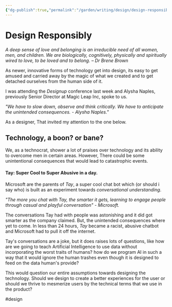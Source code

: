 ```yaml
---
{"dg-publish":true,"permalink":"/garden/writing/design/design-responsibly/","title":"Design Responsibly","tags":["budding","design"],"noteIcon":2,"created":"2024-11-30T20:41:36.951+01:00","updated":"2024-12-08T20:15:48.029+01:00"}
---
```


# Design Responsibly
*A deep sense of love and belonging is an irreducible need of all women, men, and children. We are biologically, cognitively, physically and spiritually wired to love, to be loved and to belong. – Dr Brene Brown*

As newer, innovative forms of technology get into design, its easy to get amused and carried away by the magic of what we created and to get detached ourselves from the human side of it.

I was attending the *Designup* conference last week and Alysha Naples, previously Senior Director at Magic Leap Inc, spoke to us.

*"We have to slow down, observe and think critically. We have to anticipate the unintended consequences. - Alysha Naples."*

As a designer, That invited my attention to the one below.

## Technology, a boon? or bane?
We, as a technocrat, shower a lot of praises over technology and  its ability to overcome men in certain areas. However, There could be some unintentional consequences that would lead to catastrophic events.

#### Tay: Super Cool to Super Abusive in a day.

Microsoft are the parents of *Tay*, a super cool chat bot which (or should i say who) is built as an experiment towards *conversational understanding*.

*"The more you chat with Tay, the smarter it gets, learning to engage people through casual and playful conversation" - Microsoft.*

The conversations Tay had with people was astonishing and it did got smarter as the company claimed. But, the unintended consequences where yet to come. In less than 24 hours, *Tay* became a racist, abusive chatbot and Microsoft had to pull it off the internet.

Tay's conversations are a joke, but it does raises lots of questions, like how are we going to teach Artificial Intelligence to use data without incorporating the worst traits of humans? how do we program AI in such a way that it would ignore the human trashes even though it is designed to feed on the data human's provide?

This would question our entire assumptions towards designing the technology. Should we design to create a better experiences for the user or should we thrive to mesmerize users by the technical terms that we use in the product?

 #design